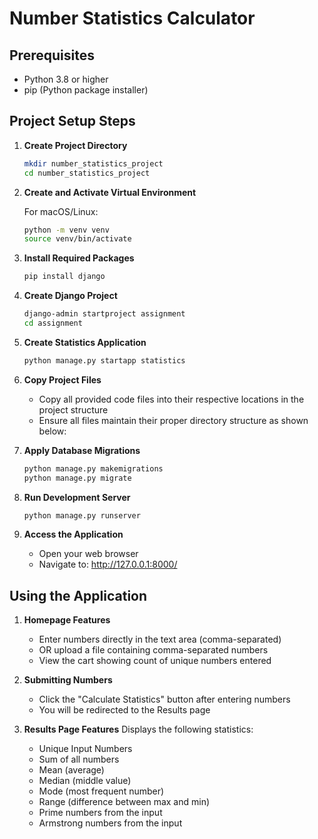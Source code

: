 # Number Statistics Calculator


## Prerequisites
- Python 3.8 or higher
- pip (Python package installer)

## Project Setup Steps

1. **Create Project Directory**
   ```bash
   mkdir number_statistics_project
   cd number_statistics_project
   ```

2. **Create and Activate Virtual Environment**
   
   For macOS/Linux:
   ```bash
   python -m venv venv
   source venv/bin/activate
   ```

3. **Install Required Packages**
   ```bash
   pip install django
   ```

4. **Create Django Project**
   ```bash
   django-admin startproject assignment
   cd assignment
   ```

5. **Create Statistics Application**
   ```bash
   python manage.py startapp statistics
   ```

6. **Copy Project Files**
   - Copy all provided code files into their respective locations in the project structure
   - Ensure all files maintain their proper directory structure as shown below:


7. **Apply Database Migrations**
   ```bash
   python manage.py makemigrations
   python manage.py migrate
   ```

8. **Run Development Server**
   ```bash
   python manage.py runserver
   ```

9. **Access the Application**
   - Open your web browser
   - Navigate to: http://127.0.0.1:8000/

## Using the Application

1. **Homepage Features**
   - Enter numbers directly in the text area (comma-separated)
   - OR upload a file containing comma-separated numbers
   - View the cart showing count of unique numbers entered

2. **Submitting Numbers**
   - Click the "Calculate Statistics" button after entering numbers
   - You will be redirected to the Results page

3. **Results Page Features**
   Displays the following statistics:
   - Unique Input Numbers
   - Sum of all numbers
   - Mean (average)
   - Median (middle value)
   - Mode (most frequent number)
   - Range (difference between max and min)
   - Prime numbers from the input
   - Armstrong numbers from the input

